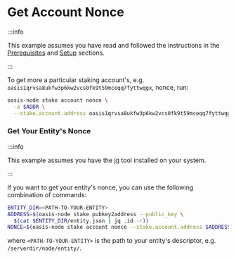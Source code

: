 # Get Account Nonce

:::info

This example assumes you have read and followed the instructions in the [Prerequisites](prerequisites.md) and [Setup](setup.md) sections.

:::

To get more a particular staking account's, e.g. `oasis1qrvsa8ukfw3p6kw2vcs0fk9t59mceqq7fyttwqgx`, nonce, run:

```bash
oasis-node stake account nonce \
  -a $ADDR \
  --stake.account.address oasis1qrvsa8ukfw3p6kw2vcs0fk9t59mceqq7fyttwqgx
```

### Get Your Entity's Nonce

:::info

This example assumes you have the [jq](http://stedolan.github.io/jq/) tool installed on your system.

:::

If you want to get your entity's nonce, you can use the following combination of commands:

```bash
ENTITY_DIR=<PATH-TO-YOUR-ENTITY>
ADDRESS=$(oasis-node stake pubkey2address --public_key \
  $(cat $ENTITY_DIR/entity.json | jq .id -r))
NONCE=$(oasis-node stake account nonce --stake.account.address $ADDRESS -a $ADDR)
```

where `<PATH-TO-YOUR-ENTITY>` is the path to your entity's descriptor, e.g. `/serverdir/node/entity/`.

